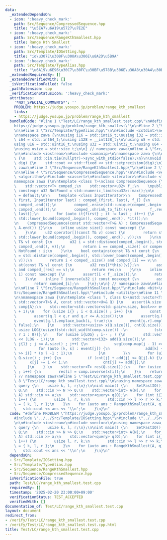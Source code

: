 ```yaml
---
data:
  _extendedDependsOn:
  - icon: ':heavy_check_mark:'
    path: Src/Sequence/CompressedSequence.hpp
    title: "\u5EA7\u6A19\u5727\u7E2E"
  - icon: ':heavy_check_mark:'
    path: Src/Sequence/RangeKthSmallest.hpp
    title: Range Kth Smallest
  - icon: ':heavy_check_mark:'
    path: Src/Template/IOSetting.hpp
    title: "io\u307E\u308F\u308A\u306E\u8A2D\u5B9A"
  - icon: ':heavy_check_mark:'
    path: Src/Template/TypeAlias.hpp
    title: "\u6A19\u6E96\u30C7\u30FC\u30BF\u578B\u306E\u30A8\u30A4\u30EA\u30A2\u30B9"
  _extendedRequiredBy: []
  _extendedVerifiedWith: []
  _isVerificationFailed: false
  _pathExtension: cpp
  _verificationStatusIcon: ':heavy_check_mark:'
  attributes:
    '*NOT_SPECIAL_COMMENTS*': ''
    PROBLEM: https://judge.yosupo.jp/problem/range_kth_smallest
    links:
    - https://judge.yosupo.jp/problem/range_kth_smallest
  bundledCode: "#line 1 \"Test/LC/range_kth_smallest.test.cpp\"\n#define PROBLEM \"\
    https://judge.yosupo.jp/problem/range_kth_smallest\"\n\n#line 2 \"Src/Template/IOSetting.hpp\"\
    \n\n#line 2 \"Src/Template/TypeAlias.hpp\"\n\n#include <cstdint>\n#include <cstddef>\n\
    \nnamespace zawa {\n\nusing i16 = std::int16_t;\nusing i32 = std::int32_t;\nusing\
    \ i64 = std::int64_t;\nusing i128 = __int128_t;\n\nusing u8 = std::uint8_t;\n\
    using u16 = std::uint16_t;\nusing u32 = std::uint32_t;\nusing u64 = std::uint64_t;\n\
    \nusing usize = std::size_t;\n\n} // namespace zawa\n#line 4 \"Src/Template/IOSetting.hpp\"\
    \n\n#include <iostream>\n#include <iomanip>\n\nnamespace zawa {\n\nvoid SetFastIO()\
    \ {\n    std::cin.tie(nullptr)->sync_with_stdio(false);\n}\n\nvoid SetPrecision(u32\
    \ dig) {\n    std::cout << std::fixed << std::setprecision(dig);\n}\n\n} // namespace\
    \ zawa\n#line 2 \"Src/Sequence/RangeKthSmallest.hpp\"\n\n#line 2 \"Src/Sequence/CompressedSequence.hpp\"\
    \n\n#line 4 \"Src/Sequence/CompressedSequence.hpp\"\n\n#include <vector>\n#include\
    \ <algorithm>\n#include <cassert>\n#include <iterator>\n#include <limits>\n\n\
    namespace zawa {\n\ntemplate <class T>\nclass CompressedSequence {\nprivate:\n\
    \    std::vector<T> comped_;\n    std::vector<u32> f_;\n    \npublic:\n\n    static\
    \ constexpr u32 NotFound = std::numeric_limits<u32>::max();\n\n    CompressedSequence()\
    \ = default;\n\n    template <class InputIterator>\n    CompressedSequence(InputIterator\
    \ first, InputIterator last) : comped_(first, last), f_{} {\n        std::sort(comped_.begin(),\
    \ comped_.end());\n        comped_.erase(std::unique(comped_.begin(), comped_.end()),\
    \ comped_.end());\n        comped_.shrink_to_fit();\n        f_.reserve(std::distance(first,\
    \ last));\n        for (auto it{first} ; it != last ; it++) {\n            f_.emplace_back(std::distance(comped_.begin(),\
    \ std::lower_bound(comped_.begin(), comped_.end(), *it)));\n        }\n    }\n\
    \n    CompressedSequence(const std::vector<T>& A) : CompressedSequence(A.begin(),\
    \ A.end()) {}\n\n    inline usize size() const noexcept {\n        return comped_.size();\n\
    \    }\n\n    u32 operator[](const T& v) const {\n        return std::distance(comped_.begin(),\
    \ std::lower_bound(comped_.begin(), comped_.end(), v));\n    }\n\n    u32 find(const\
    \ T& v) const {\n        u32 i = std::distance(comped_.begin(), std::lower_bound(comped_.begin(),\
    \ comped_.end(), v));\n        return i == comped_.size() or comped_[i] != v ?\
    \ NotFound : i;\n    }\n\n    bool contains(const T& v) const {\n        u32 i\
    \ = std::distance(comped_.begin(), std::lower_bound(comped_.begin(), comped_.end(),\
    \ v));\n        return i < comped_.size() and comped_[i] == v;\n    }\n\n    u32\
    \ at(const T& v) const {\n        u32 res{(*this)[v]};\n        assert(res < size()\
    \ and comped_[res] == v);\n        return res;\n    }\n\n    inline u32 map(u32\
    \ i) const noexcept {\n        assert(i < f_.size());\n        return f_[i];\n\
    \    }\n\n    inline T inverse(u32 i) const noexcept {\n        assert(i < size());\n\
    \        return comped_[i];\n    }\n};\n\n} // namespace zawa\n#line 5 \"Src/Sequence/RangeKthSmallest.hpp\"\
    \n\n#line 7 \"Src/Sequence/RangeKthSmallest.hpp\"\n#include <bit>\n#line 9 \"\
    Src/Sequence/RangeKthSmallest.hpp\"\n#include <utility>\n#line 11 \"Src/Sequence/RangeKthSmallest.hpp\"\
    \n\nnamespace zawa {\n\ntemplate <class T, class U>\nstd::vector<T> RangeKthSmallest(const\
    \ std::vector<T>& A, const std::vector<U>& Q) {\n    assert(A.size());\n    CompressedSequence\
    \ comp{A};\n    std::vector<std::vector<std::pair<usize, bool>>> event(A.size()\
    \ + 1);\n    for (usize i{} ; i < Q.size() ; i++) {\n        const U& q{Q[i]};\n\
    \        assert(q.l < q.r and q.r <= A.size());\n        assert(q.k < q.r - q.l);\n\
    \        event[q.l].emplace_back(i, true);\n        event[q.r].emplace_back(i,\
    \ false);\n    }\n    std::vector<usize> x(Q.size()), cnt(Q.size());\n    const\
    \ usize LOG{(usize)(std::bit_width(comp.size()) -\n            (std::has_single_bit(comp.size())\
    \ ? 1 : 0))};\n    for (usize i{LOG} ; i-- ; ) {\n        std::vector<i32> seg(1\
    \ << (LOG - i));\n        std::vector<i32> add(Q.size());\n        for (usize\
    \ j{1} ; j <= A.size() ; j++) {\n            seg[comp.map(j - 1) >> i]++;\n  \
    \          for (auto [k, s] : event[j]) {\n                add[k] += seg[(x[k]\
    \ >> i)] * (s ? -1 : 1);\n            }\n        }\n        for (u32 j{} ; j <\
    \ Q.size() ; j++) {\n            if (cnt[j] + add[j] <= Q[j].k) {\n          \
    \      x[j] += 1 << i;\n                cnt[j] += add[j];\n            }\n   \
    \     }\n    } \n    std::vector<T> res(Q.size());\n    for (usize i{} ; i < Q.size()\
    \ ; i++) {\n        res[i] = comp.inverse(x[i]);\n    }\n    return res;\n}\n\n\
    } // namespace zawa\n#line 5 \"Test/LC/range_kth_smallest.test.cpp\"\n\n#line\
    \ 8 \"Test/LC/range_kth_smallest.test.cpp\"\n\nusing namespace zawa;\n\nstruct\
    \ query {\n    usize k, l, r;\n};\n\nint main() {\n    SetFastIO();\n    int N,\
    \ Q;\n    std::cin >> N >> Q;\n    std::vector<int> A(N);\n    for (auto& a :\
    \ A) std::cin >> a;\n    std::vector<query> q(Q);\n    for (int i{} ; i < Q ;\
    \ i++) {\n        usize l, r, k;\n        std::cin >> l >> r >> k;\n        q[i]\
    \ = { k, l, r };\n    }\n    for (auto ans : RangeKthSmallest(A, q)) {\n     \
    \   std::cout << ans << '\\n';\n    }\n}\n"
  code: "#define PROBLEM \"https://judge.yosupo.jp/problem/range_kth_smallest\"\n\n\
    #include \"../../Src/Template/IOSetting.hpp\"\n#include \"../../Src/Sequence/RangeKthSmallest.hpp\"\
    \n\n#include <iostream>\n#include <vector>\n\nusing namespace zawa;\n\nstruct\
    \ query {\n    usize k, l, r;\n};\n\nint main() {\n    SetFastIO();\n    int N,\
    \ Q;\n    std::cin >> N >> Q;\n    std::vector<int> A(N);\n    for (auto& a :\
    \ A) std::cin >> a;\n    std::vector<query> q(Q);\n    for (int i{} ; i < Q ;\
    \ i++) {\n        usize l, r, k;\n        std::cin >> l >> r >> k;\n        q[i]\
    \ = { k, l, r };\n    }\n    for (auto ans : RangeKthSmallest(A, q)) {\n     \
    \   std::cout << ans << '\\n';\n    }\n}\n"
  dependsOn:
  - Src/Template/IOSetting.hpp
  - Src/Template/TypeAlias.hpp
  - Src/Sequence/RangeKthSmallest.hpp
  - Src/Sequence/CompressedSequence.hpp
  isVerificationFile: true
  path: Test/LC/range_kth_smallest.test.cpp
  requiredBy: []
  timestamp: '2025-02-20 23:00:00+09:00'
  verificationStatus: TEST_ACCEPTED
  verifiedWith: []
documentation_of: Test/LC/range_kth_smallest.test.cpp
layout: document
redirect_from:
- /verify/Test/LC/range_kth_smallest.test.cpp
- /verify/Test/LC/range_kth_smallest.test.cpp.html
title: Test/LC/range_kth_smallest.test.cpp
---
```

